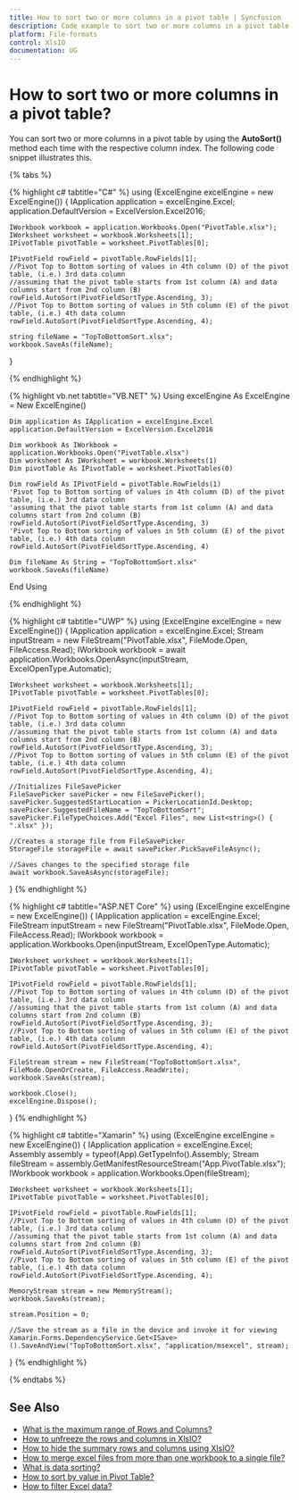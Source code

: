 ```yaml
---
title: How to sort two or more columns in a pivot table | Syncfusion
description: Code example to sort two or more columns in a pivot table using Syncfusion .NET Excel library (XlsIO).
platform: File-formats
control: XlsIO
documentation: UG
---
```


# How to sort two or more columns in a pivot table?

You can sort two or more columns in a pivot table by using the **AutoSort()** method each time with the respective column index. The following code snippet illustrates this.

{% tabs %}  

{% highlight c# tabtitle="C#" %}
using (ExcelEngine excelEngine = new ExcelEngine())
{
    IApplication application = excelEngine.Excel;
    application.DefaultVersion = ExcelVersion.Excel2016;

    IWorkbook workbook = application.Workbooks.Open("PivotTable.xlsx");
    IWorksheet worksheet = workbook.Worksheets[1];
    IPivotTable pivotTable = worksheet.PivotTables[0];
                                
    IPivotField rowField = pivotTable.RowFields[1];
    //Pivot Top to Bottom sorting of values in 4th column (D) of the pivot table, (i.e.) 3rd data column 
    //assuming that the pivot table starts from 1st column (A) and data columns start from 2nd column (B) 
    rowField.AutoSort(PivotFieldSortType.Ascending, 3);
    //Pivot Top to Bottom sorting of values in 5th column (E) of the pivot table, (i.e.) 4th data column 
    rowField.AutoSort(PivotFieldSortType.Ascending, 4);

    string fileName = "TopToBottomSort.xlsx";
    workbook.SaveAs(fileName);
}

{% endhighlight %}

{% highlight vb.net tabtitle="VB.NET" %}
Using excelEngine As ExcelEngine = New ExcelEngine()

    Dim application As IApplication = excelEngine.Excel
    application.DefaultVersion = ExcelVersion.Excel2016

    Dim workbook As IWorkbook = application.Workbooks.Open("PivotTable.xlsx")
    Dim worksheet As IWorksheet = workbook.Worksheets(1)
    Dim pivotTable As IPivotTable = worksheet.PivotTables(0)

    Dim rowField As IPivotField = pivotTable.RowFields(1)
    'Pivot Top to Bottom sorting of values in 4th column (D) of the pivot table, (i.e.) 3rd data column
    'assuming that the pivot table starts from 1st column (A) and data columns start from 2nd column (B)
    rowField.AutoSort(PivotFieldSortType.Ascending, 3)
    'Pivot Top to Bottom sorting of values in 5th column (E) of the pivot table, (i.e.) 4th data column
    rowField.AutoSort(PivotFieldSortType.Ascending, 4)

    Dim fileName As String = "TopToBottomSort.xlsx"
    workbook.SaveAs(fileName)

End Using

{% endhighlight %}

{% highlight c# tabtitle="UWP" %}
using (ExcelEngine excelEngine = new ExcelEngine())
{
    IApplication application = excelEngine.Excel;
    Stream inputStream = new FileStream("PivotTable.xlsx", FileMode.Open, FileAccess.Read);
    IWorkbook workbook = await application.Workbooks.OpenAsync(inputStream, ExcelOpenType.Automatic);

    IWorksheet worksheet = workbook.Worksheets[1];
    IPivotTable pivotTable = worksheet.PivotTables[0];
                                
    IPivotField rowField = pivotTable.RowFields[1];
    //Pivot Top to Bottom sorting of values in 4th column (D) of the pivot table, (i.e.) 3rd data column 
    //assuming that the pivot table starts from 1st column (A) and data columns start from 2nd column (B) 
    rowField.AutoSort(PivotFieldSortType.Ascending, 3);
    //Pivot Top to Bottom sorting of values in 5th column (E) of the pivot table, (i.e.) 4th data column 
    rowField.AutoSort(PivotFieldSortType.Ascending, 4);

    //Initializes FileSavePicker
    FileSavePicker savePicker = new FileSavePicker();
    savePicker.SuggestedStartLocation = PickerLocationId.Desktop;
    savePicker.SuggestedFileName = "TopToBottomSort";
    savePicker.FileTypeChoices.Add("Excel Files", new List<string>() { ".xlsx" });

    //Creates a storage file from FileSavePicker
    StorageFile storageFile = await savePicker.PickSaveFileAsync();

    //Saves changes to the specified storage file
    await workbook.SaveAsAsync(storageFile);
}
{% endhighlight %}

{% highlight c# tabtitle="ASP.NET Core" %}
using (ExcelEngine excelEngine = new ExcelEngine())
{
    IApplication application = excelEngine.Excel;
    FileStream inputStream = new FileStream("PivotTable.xlsx", FileMode.Open, FileAccess.Read);
    IWorkbook workbook = application.Workbooks.Open(inputStream, ExcelOpenType.Automatic);

    IWorksheet worksheet = workbook.Worksheets[1];
    IPivotTable pivotTable = worksheet.PivotTables[0];
                                
    IPivotField rowField = pivotTable.RowFields[1];
    //Pivot Top to Bottom sorting of values in 4th column (D) of the pivot table, (i.e.) 3rd data column 
    //assuming that the pivot table starts from 1st column (A) and data columns start from 2nd column (B) 
    rowField.AutoSort(PivotFieldSortType.Ascending, 3);
    //Pivot Top to Bottom sorting of values in 5th column (E) of the pivot table, (i.e.) 4th data column 
    rowField.AutoSort(PivotFieldSortType.Ascending, 4);

    FileStream stream = new FileStream("TopToBottomSort.xlsx", FileMode.OpenOrCreate, FileAccess.ReadWrite);
    workbook.SaveAs(stream);

    workbook.Close();
    excelEngine.Dispose();
}
{% endhighlight %}

{% highlight c# tabtitle="Xamarin" %}
using (ExcelEngine excelEngine = new ExcelEngine())
{
    IApplication application = excelEngine.Excel;
    Assembly assembly = typeof(App).GetTypeInfo().Assembly;
    Stream fileStream = assembly.GetManifestResourceStream("App.PivotTable.xlsx");
    IWorkbook workbook = application.Workbooks.Open(fileStream);

    IWorksheet worksheet = workbook.Worksheets[1];
    IPivotTable pivotTable = worksheet.PivotTables[0];
                                
    IPivotField rowField = pivotTable.RowFields[1];
    //Pivot Top to Bottom sorting of values in 4th column (D) of the pivot table, (i.e.) 3rd data column 
    //assuming that the pivot table starts from 1st column (A) and data columns start from 2nd column (B) 
    rowField.AutoSort(PivotFieldSortType.Ascending, 3);
    //Pivot Top to Bottom sorting of values in 5th column (E) of the pivot table, (i.e.) 4th data column 
    rowField.AutoSort(PivotFieldSortType.Ascending, 4);

    MemoryStream stream = new MemoryStream();
    workbook.SaveAs(stream);

    stream.Position = 0;

    //Save the stream as a file in the device and invoke it for viewing
    Xamarin.Forms.DependencyService.Get<ISave>().SaveAndView("TopToBottomSort.xlsx", "application/msexcel", stream);
}
{% endhighlight %}

  {% endtabs %}
  
## See Also

* [What is the maximum range of Rows and Columns?](what-is-the-maximum-range-of-rows-and-columns)
* [How to unfreeze the rows and columns in XlsIO?](how-to-unfreeze-the-rows-and-columns-in-xlsio)
* [How to hide the summary rows and columns using XlsIO?](how-to-hide-the-summary-rows-and-columns-using-xlsio)
* [How to merge excel files from more than one workbook to a single file?](how-to-merge-excel-files-from-more-than-one-workbook-to-a-single-file)
* [What is data sorting?](https://help.syncfusion.com/file-formats/xlsio/worksheet-cells-manipulation#data-sorting)
* [How to sort by value in Pivot Table?](https://help.syncfusion.com/file-formats/xlsio/working-with-pivot-tables#sort-by-value-in-pivot-table)
* [How to filter Excel data?](https://help.syncfusion.com/file-formats/xlsio/migrate-from-office-automation-to-syncfusion-xlsio/filter-excel-data)
